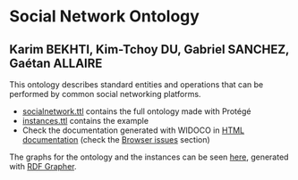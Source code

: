 # Social Network Ontology

## Karim BEKHTI, Kim-Tchoy DU, Gabriel SANCHEZ, Gaétan ALLAIRE

This ontology describes standard entities and operations that can be performed by common social networking platforms.

- [socialnetwork.ttl](socialnetwork.ttl) contains the full ontology made with Protégé
- [instances.ttl](instances.ttl) contains the example
- Check the documentation generated with WIDOCO in [HTML documentation](documentation/) (check the [Browser issues](documentation/readme.md#browser-issues) section)

The graphs for the ontology and the instances can be seen [here](graphs/), generated with [RDF Grapher](https://www.ldf.fi/service/rdf-grapher).

